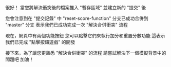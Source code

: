 很好！
當您將解決衝突後的檔案推入 "暫存區域" 
並建立新的 "提交" 後

您會注意到在 "提交記錄" 中
"reset-score-function" 分支已成功合併到 "master" 分支
表示我們已成功完成一次 "解決合併衝突" 流程

現在，網頁中有兩個功能按鈕
您可以點擊它們來執行加分和重置分數功能
這表示我們已完成 "點擊按鈕遊戲" 的開發

接下來，為了讓您更熟悉 "解決合併衝突" 的流程
請嘗試解決下一個模擬背景中的問題吧
加油！